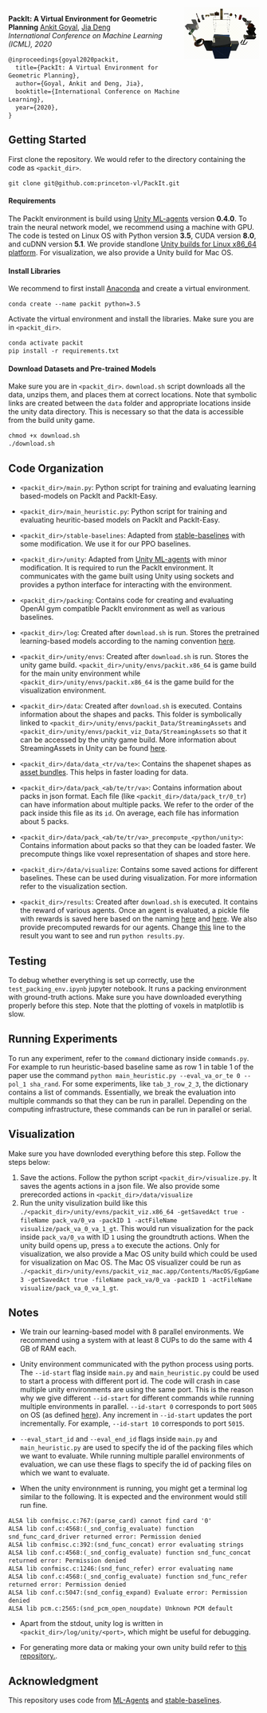 <img src="images/packit.gif" align="right" width="30%"/>

**PackIt: A Virtual Environment for Geometric Planning**
[Ankit Goyal](http://imankgoyal.github.io), [Jia Deng](https://www.cs.princeton.edu/~jiadeng/)  
*International Conference on Machine Learning (ICML), 2020*
```
@inproceedings{goyal2020packit,
  title={PackIt: A Virtual Environment for Geometric Planning},
  author={Goyal, Ankit and Deng, Jia},
  booktitle={International Conference on Machine Learning},
  year={2020},
}
```

## Getting Started

First clone the repository. We would refer to the directory containing the code as `<packit_dir>`.

```
git clone git@github.com:princeton-vl/PackIt.git
```

#### Requirements
The PackIt environment is build using [Unity ML-agents](https://github.com/Unity-Technologies/ml-agents/tree/0.4.0) version **0.4.0**. 
To train the neural network model, we recommend using a machine with GPU. 
The code is tested on Linux OS with Python version **3.5**, CUDA version **8.0**, and cuDNN version **5.1**.
We provide standlone [Unity builds for Linux x86_64 platform](https://docs.unity3d.com/2017.4/Documentation/Manual/BuildSettingsStandalone.html).
For visualization, we also provide a Unity build for Mac OS.

#### Install Libraries
We recommend to first install [Anaconda](https://anaconda.org/) and create a virtual environment.
```
conda create --name packit python=3.5
```

Activate the virtual environment and install the libraries. Make sure you are in `<packit_dir>`.
```
conda activate packit
pip install -r requirements.txt
```

#### Download Datasets and Pre-trained Models
Make sure you are in `<packit_dir>`. `download.sh` script downloads all the data, unzips them, and places them at correct locations. Note that symbolic links are created between the `data` folder and appropriate locations inside the unity data directory. This is necessary so that the data is accessible from the build unity game.
```
chmod +x download.sh
./download.sh
```

## Code Organization
- `<packit_dir>/main.py`: Python script for training and evaluating learning based-models on PackIt and PackIt-Easy. 

- `<packit_dir>/main_heuristic.py`: Python script for training and evaluating heuritic-based models on PackIt and PackIt-Easy. 

- `<packit_dir>/stable-baselines`: Adapted from [stable-baselines](https://github.com/hill-a/stable-baselines) with some modification. We use it for our PPO baselines. 

- `<packit_dir>/unity`: Adapted from [Unity ML-agents](https://github.com/Unity-Technologies/ml-agents/tree/0.4.0) with minor modification. It is required to run the PackIt environment. It communicates with the game built using Unity using sockets and provides a python interface for interacting with the environment.

- `<packit_dir>/packing`: Contains code for creating and evaluating OpenAI gym compatible PackIt environment as well as various baselines.

- `<packit_dir>/log`: Created after `download.sh` is run. Stores the pretrained learning-based models according to the naming convention [here](https://github.com/princeton-vl/PackIt/blob/master/main.py#L81).  

- `<packit_dir>/unity/envs`: Created after `download.sh` is run. Stores the unity game build. `<packit_dir>/unity/envs/packit.x86_64` is game build for the main unity environment while `<packit_dir>/unity/envs/packit.x86_64` is the game build for the visualization environment.

- `<packit_dir>/data`: Created after `download.sh` is executed. Contains information about the shapes and packs. This folder is symbolically linked to `<packit_dir>/unity/envs/packit_Data/StreamingAssets` and `<packit_dir>/unity/envs/packit_viz_Data/StreamingAssets` so that it can be accessed by the unity game build. More information about StreamingAssets in Unity can be found [here](https://docs.unity3d.com/2017.4/Documentation/Manual/StreamingAssets.html).

- `<packit_dir>/data/data_<tr/va/te>`: Contains the shapenet shapes as [asset bundles](https://docs.unity3d.com/Manual/AssetBundlesIntro.html). This helps in faster loading for data.

- `<packit_dir>/data/pack_<ab/te/tr/va>`: Contains information about packs in json format. Each file (like `<packit_dir>/data/pack_tr/0_tr`) can have information about multiple packs. We refer to the order of the pack inside this file as its `id`. On average, each file has information about 5 packs.

- `<packit_dir>/data/pack_<ab/te/tr/va>_precompute_<python/unity>`: Contains information about packs so that they can be loaded faster. We precompute things like voxel representation of shapes and store here.

- `<packit_dir>/data/visualize`: Contains some saved actions for different baselines. These can be used during visualization. For more information refer to the visualization section.

- `<packit_dir>/results`: Created after `download.sh` is executed. It contains the reward of various agents. Once an agent is evaluated, a pickle file with rewards is saved here based on the naming [here](https://github.com/princeton-vl/PackIt/blob/master/main.py#L186) and [here](https://github.com/princeton-vl/PackIt/blob/master/main_heuristic.py#L105). We also provide precomputed rewards for our agents. Change [this](https://github.com/princeton-vl/PackIt/blob/master/results.py#L24) line to the result you want to see and run `python results.py`.
 
## Testing
To debug whether everything is set up correctly, use the `test_packing_env.ipynb` jupyter notebook. It runs a packing environment with ground-truth actions.  Make sure you have downloaded everything properly before this step. Note that the plotting of voxels in matplotlib is slow. 


## Running Experiments
To run any experiment, refer to the `command` dictionary inside `commands.py`. For example to run heuristic-based baseline same as row 1 in table 1 of the paper use the command `python main_heuristic.py --eval_va_or_te 0 --pol_1 sha_rand`. For some experiments, like `tab_3_row_2_3`, the dictionary contains a list of commands. Essentially, we break the evaluation into multiple commands so that they can be run in parallel. Depending on the computing infrastructure, these commands can be run in parallel or serial.


## Visualization
Make sure you have downloded everything before this step. Follow the steps below:

1. Save the actions. Follow the python script `<packit_dir>/visualize.py`. It saves the agents actions in a json file. We also provide some prerecorded actions in `<packit_dir>/data/visualize`
1. Run the unity visulization build like this `./<packit_dir>/unity/evns/packit_viz.x86_64 -getSavedAct true -fileName pack_va/0_va -packID 1 -actFileName visualize/pack_va_0_va_1_gt`. This would run visualization for the pack inside `pack_va/0_va` with ID `1` using the groundtruth actions. When the unity build opens up, press `a` to execute the actions. Only for visualization, we also provide a Mac OS unity build which could be used for visualization on Mac OS. The Mac OS visualizer could be run as `./<packit_dir>/unity/evns/packit_viz_mac.app/Contents/MacOS/EgpGame3 -getSavedAct true -fileName pack_va/0_va -packID 1 -actFileName visualize/pack_va_0_va_1_gt`.


## Notes
- We train our learning-based model with 8 parallel environments. We recommend using a system with at least 8 CUPs to do the same with 4 GB of RAM each.

- Unity environment communicated with the python process using ports. The `--id-start` flag inside `main.py` and `main_heuristic.py` could be used to start a process with different port id. The code will crash in case multiple unity environments are using the same port. This is the reason why we give different `--id-start` for different commands while running multiple environments in parallel. `--id-start 0` corresponds to port `5005` on OS (as defined [here](https://github.com/princeton-vl/PackIt/blob/master/unity/unityagents/environment.py#L33)). Any increment in `--id-start` updates the port incrementally. For example, `--id-start 10` corresponds to port `5015`.

- `--eval_start_id` and `--eval_end_id` flags inside `main.py` and `main_heuristic.py` are used to specify the id of the packing files which we want to evaluate. While running multiple parallel environments of evaluation, we can use these flags to specify the id of packing files on which we want to evaluate. 

- When the unity environnment is running, you might get a terminal log similar to the following. It is expected and the environment would still run fine. 
```
ALSA lib confmisc.c:767:(parse_card) cannot find card '0'
ALSA lib conf.c:4568:(_snd_config_evaluate) function snd_func_card_driver returned error: Permission denied
ALSA lib confmisc.c:392:(snd_func_concat) error evaluating strings
ALSA lib conf.c:4568:(_snd_config_evaluate) function snd_func_concat returned error: Permission denied
ALSA lib confmisc.c:1246:(snd_func_refer) error evaluating name
ALSA lib conf.c:4568:(_snd_config_evaluate) function snd_func_refer returned error: Permission denied
ALSA lib conf.c:5047:(snd_config_expand) Evaluate error: Permission denied
ALSA lib pcm.c:2565:(snd_pcm_open_noupdate) Unknown PCM default
```

- Apart from the stdout, unity log is written in `<packit_dir>/log/unity/<port>`, which might be useful for debugging.

- For generating more data or making your own unity build refer to [this repository.](https://github.com/princeton-vl/PackIt-Extra).

## Acknowledgment
This repository uses code from [ML-Agents](https://github.com/Unity-Technologies/ml-agents/tree/0.4.0) and [stable-baselines](https://github.com/hill-a/stable-baselines).
